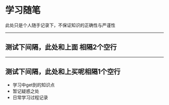 # 学习随笔
此处只是个人随手记录下，不保证知识的正确性与严谨性


--------


## 测试下间隔，此处和上面 相隔2个空行

---------

## 测试下间隔，此处和上买呢相隔1个空行


- 学习中get到的知识点
- 暂记疑惑之处
- 日常学习过程记录
